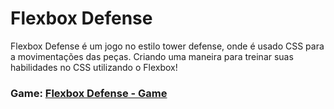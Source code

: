 # Flexbox Defense
Flexbox Defense é um jogo no estilo tower defense, onde é usado CSS para a movimentações das peças. Criando uma maneira para treinar suas habilidades no CSS utilizando o Flexbox!

### Game: [Flexbox Defense - Game](http://www.flexboxdefense.com/)
